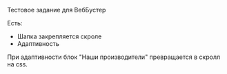 Тестовое задание для ВебБустер

Есть:

-   Шапка закрепляется скроле
-   Адаптивность

При адаптивности блок "Наши производители" превращается в скролл на css.
